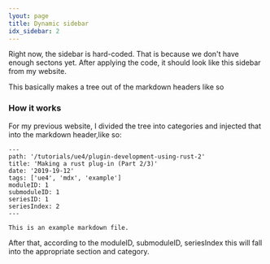 ```yaml
---
lyout: page
title: Dynamic sidebar
idx_sidebar: 2
---
```


Right now, the sidebar is hard-coded. That is because we don't have enough sectons yet. After applying the code, it should look like this sidebar from my website.

This basically makes a tree out of the markdown headers like so

### How it works

For my previous website, I divided the tree into categories and injected that into the markdown header,like so:

```md{5-8}
---
path: '/tutorials/ue4/plugin-development-using-rust-2'
title: 'Making a rust plug-in (Part 2/3)'
date: '2019-19-12'
tags: ['ue4', 'mdx', 'example']
moduleID: 1
submoduleID: 1
seriesID: 1
seriesIndex: 2
---

This is an example markdown file.
```

After that, according to the moduleID, submoduleID, seriesIndex this will fall into the appropriate section and category.
